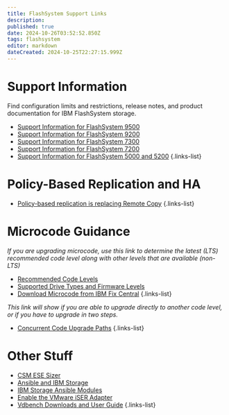 ```yaml
---
title: FlashSystem Support Links
description: 
published: true
date: 2024-10-26T03:52:52.850Z
tags: flashsystem
editor: markdown
dateCreated: 2024-10-25T22:27:15.999Z
---
```


# Support Information

Find configuration limits and restrictions, release notes, and product documentation for IBM FlashSystem storage.

-   [Support Information for FlashSystem 9500](https://www.ibm.com/support/pages/support-information-flashsystem-9500)
-   [Support Information for FlashSystem 9200](https://www.ibm.com/support/pages/support-information-flashsystem-9200)
-   [Support Information for FlashSystem 7300](https://www.ibm.com/support/pages/support-information-flashsystem-7300)
-   [Support Information for FlashSystem 7200](https://www.ibm.com/support/pages/support-information-flashsystem-7200)
-   [Support Information for FlashSystem 5000 and 5200](https://www.ibm.com/support/pages/node/6408990)
{.links-list}

# Policy-Based Replication and HA

-   [Policy-based replication is replacing Remote Copy](https://www.ibm.com/support/pages/node/7166967)
{.links-list}

# Microcode Guidance

*If you are upgrading microcode, use this link to determine the latest (LTS) recommended code level along with other levels that are available (non-LTS)*

-   [Recommended Code Levels](https://www.ibm.com/support/pages/ibm-storage-virtualize-family-products-upgrade-planning)
-   [Supported Drive Types and Firmware Levels](https://www.ibm.com/support/pages/node/873170)
-   [Download Microcode from IBM Fix Central](https://www.ibm.com/support/fixcentral)
{.links-list}

*This link will show if you are able to upgrade directly to another code level, or if you have to upgrade in two steps.*

-   [Concurrent Code Upgrade Paths](https://www.ibm.com/support/pages/node/5692850)
{.links-list}

# Other Stuff

-   [CSM ESE Sizer](https://www.ibm.com/support/pages/node/6372180)
-   [Ansible and IBM Storage](https://www.ansible.com/integrations/infrastructure/ibm-storage)
-   [IBM Storage Ansible Modules](https://galaxy.ansible.com/ibm/spectrum_virtualize)
-   [Enable the VMware iSER Adapter](https://docs.vmware.com/en/VMware-vSphere/7.0/com.vmware.vsphere.storage.doc/GUID-4F2C10BB-3705-4040-BFDE-A190FE273060.html)
-   [Vdbench Downloads and User Guide](https://www.oracle.com/downloads/server-storage/vdbench-downloads.html)
{.links-list}